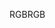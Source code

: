 <span data-ttu-id="a0edb-101">RGB</span><span class="sxs-lookup"><span data-stu-id="a0edb-101">RGB</span></span>